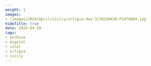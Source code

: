```yaml
---
weight: 1
images:
- /images/2024/April/sicily/ortigia-day-3/20240420-P1070684.jpg
hideTitle: true
date: 2024-04-20
tags:
- archive
- digital
- color
- ortigia
- sicily
---
```


